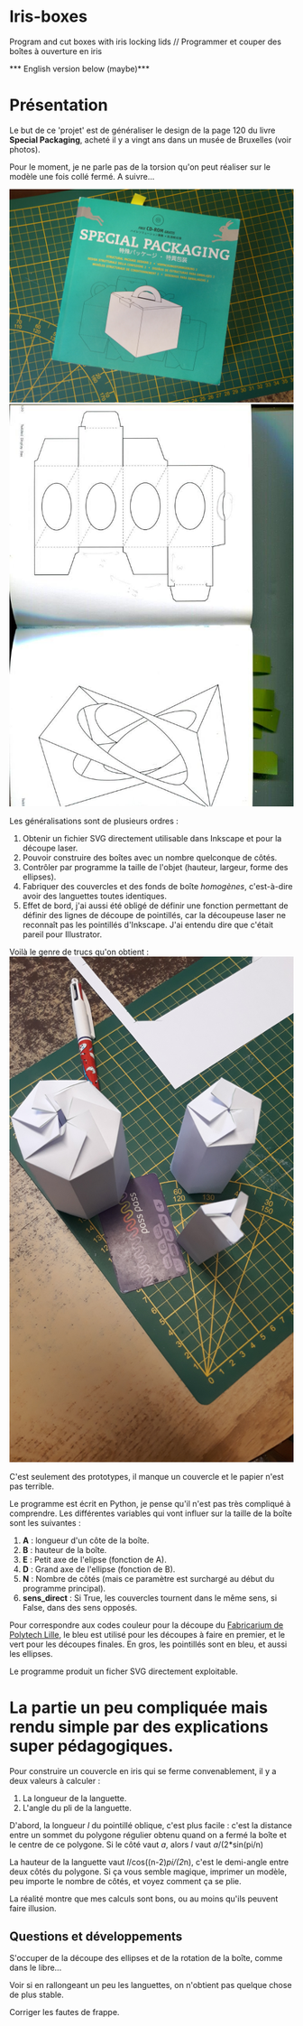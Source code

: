 # Iris-boxes
 Program and cut boxes with iris locking lids // Programmer et couper des boîtes à ouverture en iris

*** English version below (maybe)***

# Présentation

Le but de ce 'projet' est de généraliser le design de la page 120 du livre **Special Packaging**, acheté il y a vingt ans dans un musée de Bruxelles (voir photos). 

Pour le moment, je ne parle pas de la torsion qu'on peut réaliser sur le modèle une fois collé fermé. A suivre...




![Alt](./livre.JPG)
![Alt](./ellipsebox.jpg)

Les généralisations sont de plusieurs ordres : 
1. Obtenir un fichier SVG directement utilisable dans Inkscape et pour la découpe laser. 
2. Pouvoir construire des boîtes avec un nombre quelconque de côtés. 
3. Contrôler par programme la taille de l'objet (hauteur, largeur, forme des ellipses). 
4. Fabriquer des couvercles et des fonds de boîte *homogènes*, c'est-à-dire avoir des languettes toutes identiques.
5. Effet de bord, j'ai aussi été obligé de définir une fonction permettant de définir des lignes de découpe de pointillés, car la découpeuse laser ne reconnaît pas les 
pointillés d'Inkscape. J'ai entendu dire que c'était pareil pour Illustrator. 

Voilà le genre de trucs qu'on obtient : 
![Alt](./iris-exemple.jpeg)

C'est seulement des prototypes, il manque un couvercle et le papier n'est pas terrible. 

Le programme est écrit en Python, je pense qu'il n'est pas très compliqué à comprendre. Les différentes variables qui vont influer sur la taille de la boîte sont les suivantes : 

1. **A** : longueur d'un côte de la boîte.
2. **B** : hauteur de la boîte. 
3. **E** : Petit axe de l'elipse (fonction de A). 
4. **D** : Grand axe de l'ellipse (fonction de B).
5. **N** : Nombre de côtés (mais ce paramètre est surchargé au début du programme principal).  
6. **sens_direct** : Si True, les couvercles tournent dans le même sens, si False, dans des sens opposés. 

Pour correspondre aux codes couleur pour la découpe du [Fabricarium de Polytech Lille](https://fabricarium-fabmanager.polytech-lille.fr/#!/), le bleu est utilisé pour les découpes à faire en premier, et le vert pour les découpes finales. En gros, les pointillés sont en bleu, et aussi les ellipses.

Le programme produit un ficher SVG directement exploitable. 


 # La partie un peu compliquée mais rendu simple par des explications super pédagogiques. 

Pour construire un couvercle en iris qui se ferme convenablement, il y a deux valeurs à calculer : 
1. La longueur de la languette. 
2. L'angle du pli de la languette. 



D'abord, la longueur _l_ du pointillé oblique, c'est plus facile : c'est la distance entre un sommet du polygone régulier obtenu quand on a fermé la boîte et le centre de ce polygone. 
Si le côté vaut _a_, alors _l_ vaut _a_/(2*sin(pi/n)

La hauteur de la languette vaut _l_/cos((n-2)*pi/(2*n), c'est le demi-angle entre deux côtés du polygone. 
Si ça vous semble magique, imprimer un modèle, peu importe le nombre de côtés, et voyez comment ça se plie. 

La réalité montre que mes calculs sont bons, ou au moins qu'ils peuvent faire illusion. 

## Questions et développements 

S'occuper de la découpe des ellipses et de la rotation de la boîte, comme dans le libre...

Voir si en rallongeant un peu les languettes, on n'obtient pas quelque chose de plus stable. 

Corriger les fautes de frappe. 
